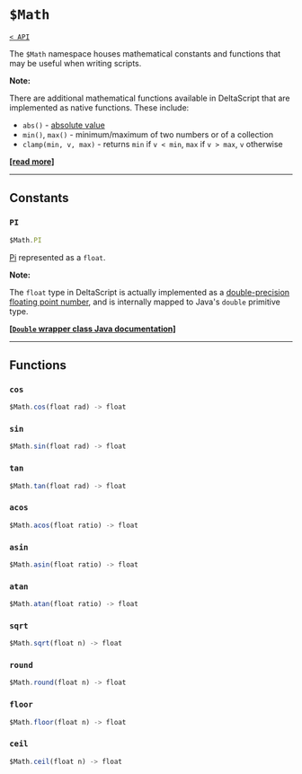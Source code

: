 # `$Math`

[`< API`](README.md)

The `$Math` namespace houses mathematical constants and functions that may be useful when writing scripts.

**Note:**

There are additional mathematical functions available in DeltaScript that are implemented as native functions. These include:
* `abs()` - [absolute value](https://en.wikipedia.org/wiki/Absolute_value)
* `min()`, `max()` - minimum/maximum of two numbers or of a collection
* `clamp(min, v, max)` - returns `min` if `v < min`, `max` if `v > max`, `v` otherwise

[**\[read more\]**](https://github.com/jbunke/deltascript) <!-- TODO - update link -->

---

## Constants

### `PI`
```js
$Math.PI
```
[Pi](https://en.wikipedia.org/wiki/Pi) represented as a `float`.

**Note:**

The `float` type in DeltaScript is actually implemented as a [double-precision floating point number](https://en.wikipedia.org/wiki/Double-precision_floating-point_format), and is internally mapped to Java's `double` primitive type.

[**\[`Double` wrapper class Java documentation\]**](https://docs.oracle.com/javase/8/docs/api/java/lang/Double.html)

---

## Functions

### `cos`
```js
$Math.cos(float rad) -> float
```
<!-- TODO -->

### `sin`
```js
$Math.sin(float rad) -> float
```
<!-- TODO -->

### `tan`
```js
$Math.tan(float rad) -> float
```
<!-- TODO -->

### `acos`
```js
$Math.acos(float ratio) -> float
```
<!-- TODO -->

### `asin`
```js
$Math.asin(float ratio) -> float
```
<!-- TODO -->

### `atan`
```js
$Math.atan(float ratio) -> float
```
<!-- TODO -->

### `sqrt`
```js
$Math.sqrt(float n) -> float
```
<!-- TODO -->

### `round`
```js
$Math.round(float n) -> float
```
<!-- TODO -->

### `floor`
```js
$Math.floor(float n) -> float
```
<!-- TODO -->

### `ceil`
```js
$Math.ceil(float n) -> float
```
<!-- TODO -->
